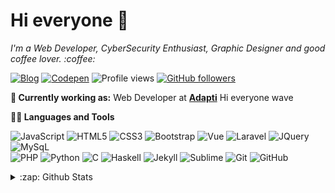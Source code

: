 # Hi everyone :wave:

<p>
  <em>
   I'm a Web Developer, CyberSecurity Enthusiast, Graphic Designer and good coffee lover. :coffee:
  </em>  
</p>

[![Blog](https://img.shields.io/badge/Blog-imsouza.github.com-%23333)](https://imsouza.github.io/)
[![Codepen](https://aleen42.github.io/badges/src/codepen.svg)](https://codepen.io/imsouza)
![Profile views](https://gpvc.arturio.dev/imsouza)
[![GitHub followers](https://img.shields.io/github/followers/imsouza.svg?style=social&label=Follow&maxAge=2592000)](https://github.com/imsouza?tab=followers)

**💼 Currently working as:** Web Developer at <a href="https://www.adapti.info/" target="_blank"><b>Adapti</b></a>
Hi everyone wave

**👨‍💻 Languages and Tools**

![JavaScript](https://img.shields.io/badge/-JavaScript-black?style=square&logo=javascript)
![HTML5](https://img.shields.io/badge/-HTML5-E34F26?style=square&logo=html5&logoColor=white)
![CSS3](https://img.shields.io/badge/-CSS3-1572B6?style=-square&logo=css3)
![Bootstrap](https://img.shields.io/badge/-Bootstrap-563D7C?style=square&logo=bootstrap)
![Vue](https://img.shields.io/badge/-Vue.js-3FB27F?style=square&logo=Vue.js&logoColor=white)
![Laravel](https://img.shields.io/badge/-Laravel-E72611?style=square&logo=Laravel&logoColor=white)
![JQuery](https://img.shields.io/badge/-JQuery-0865A7?style=square&logo=JQuery&logoColor=white)
![MySqL](https://img.shields.io/badge/-MySqL-e3752c?style=square&logo=MySqL&logoColor=white)<br>
![PHP](https://img.shields.io/badge/-PHP-7377AD?style=square&logo=PHP&logoColor=white)
![Python](https://img.shields.io/badge/-Python-3673A5?style=square&logo=Python&logoColor=white)
![C](https://img.shields.io/badge/-PL-00427E?style=square&logo=C%2B%2B&logoColor=white)
![Haskell](https://img.shields.io/badge/-Haskell-636363?style=square&logo=Haskell&logoColor=white)
![Jekyll](https://img.shields.io/badge/-Jekyll-C40000?style=square&logo=Jekyll)
![Sublime](https://img.shields.io/badge/-Sublime-4D4D4E?style=square&logo=Sublime-Text)
![Git](https://img.shields.io/badge/-Git-black?style=square&logo=git)
![GitHub](https://img.shields.io/badge/-GitHub-181717?style=square&logo=github)

<details>
  <summary>:zap: Github Stats</summary>
  <img align="left" alt="Mateus Almeida's github stats" src="https://github-readme-stats.vercel.app/api?username=imsouza&count_private=true" />
  <img align="left" alt="Top Langs" src="https://github-readme-stats.vercel.app/api/top-langs/?username=imsouza&layout=compact" />
</details>
